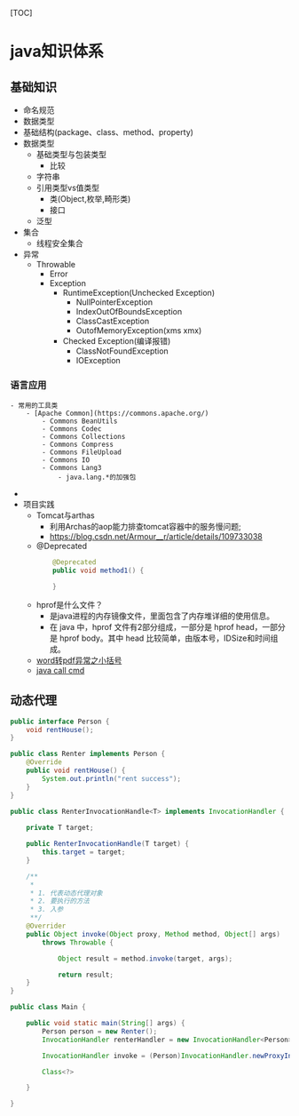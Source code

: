 [TOC]

# java知识体系
  
## 基础知识

* 命名规范
* 数据类型
* 基础结构(package、class、method、property)
* 数据类型
  * 基础类型与包装类型
    * 比较
  * 字符串
  * 引用类型vs值类型
    * 类(Object,枚举,畸形类)
    * 接口
  * 泛型
* 集合
  * 线程安全集合
* 异常
  * Throwable
    * Error
    * Exception
      * RuntimeException(Unchecked Exception)
        * NullPointerException
        * IndexOutOfBoundsException
        * ClassCastException
        * OutofMemoryException(xms xmx)
      * Checked Exception(编译报错)	
        * ClassNotFoundException
        * IOException


### 语言应用
	- 常用的工具类
		- [Apache Common](https://commons.apache.org/)
			- Commons BeanUtils
			- Commons Codec
			- Commons Collections
			- Commons Compress
			- Commons FileUpload
			- Commons IO
			- Commons Lang3
				- java.lang.*的加强包
-
- 项目实践
	- Tomcat与arthas
		- 利用Archas的aop能力排查tomcat容器中的服务慢问题;
		- https://blog.csdn.net/Armour__r/article/details/109733038
	- @Deprecated
		```java
			@Deprecated
			public void method1() {

			}
		```
	- hprof是什么文件？
		- 是java进程的内存镜像文件，里面包含了内存堆详细的使用信息。
		- 在 java 中，hprof 文件有2部分组成，一部分是 hprof head，一部分是 hprof body。其中 head 比较简单，由版本号，IDSize和时间组成。
	- [word转pdf异常之小括号](https://blog.csdn.net/u012998306/article/details/124803061)
	- [java call cmd](https://www.cnblogs.com/youmiyou/p/15779230.html)

## 动态代理

```java
public interface Person {
	void rentHouse();
}

public class Renter implements Person {
	@Override
	public void rentHouse() {
		System.out.println("rent success");
	}
}

public class RenterInvocationHandle<T> implements InvocationHandler {
	
	private T target;

	public RenterInvocationHandle(T target) {
		this.target = target;
	}

	/**
	 *
	 * 1. 代表动态代理对象
	 * 2. 要执行的方法
	 * 3. 入参
	 **/ 
	@Overrider
	public Object invoke(Object proxy, Method method, Object[] args) 
		throws Throwable {

			Object result = method.invoke(target, args);

			return result;
	}
}

public class Main {

	public void static main(String[] args) {
		Person person = new Renter();
		InvocationHandler renterHandler = new InvocationHandler<Person>(person);

		InvocationHandler invoke = (Person)InvocationHandler.newProxyInstance(Person.class.getClassLoader(),new Class<?>[]{Person.class}, renterHandler); 

		Class<?>

	}

}

```